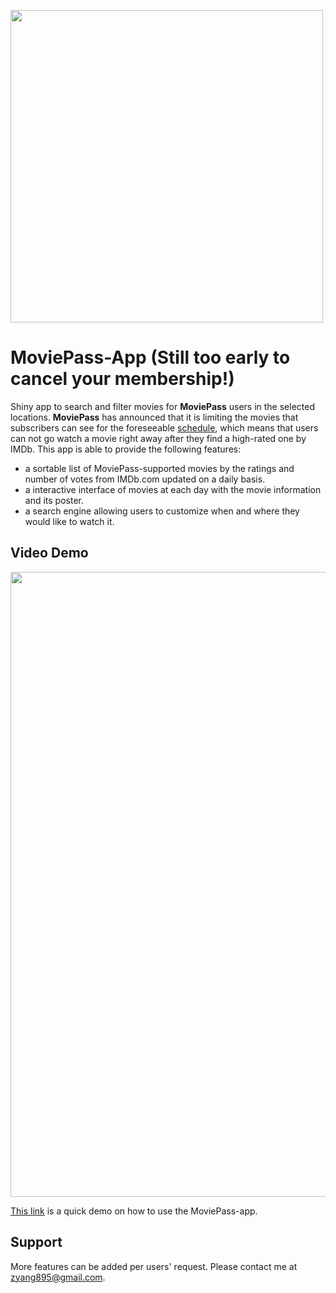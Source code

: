

<p align="left">
  <img src="https://static1.businessinsider.com/image/5b623489e199f327008b4943-1800/moviepass-13.jpg" width="500" >
</p>

# MoviePass-App (Still too early to cancel your membership!)


Shiny app to search and filter movies for **MoviePass** users in the selected locations. **MoviePass** has announced that it is limiting the movies that subscribers can see for the foreseeable [schedule](https://www.moviepass.com/movies/), which means that users can not go watch a movie right away after they find a high-rated one by IMDb. This app is able to provide the following features:

* a sortable list of MoviePass-supported movies by the ratings and number of votes from IMDb.com updated on a daily basis. 
* a interactive interface of movies at each day with the movie information and its poster. 
* a search engine allowing users to customize when and where they would like to watch it. 

## Video Demo
<p align="left">
  <img src="https://github.com/zhiiyang/MoviePass/blob/master/www/DemoPicture.png" width="1000" >
</p>

[This link](https://github.com/zhiiyang/MoviePass/blob/master/www/MoviePassShinyDemo.mp4) is a quick demo on how to use the MoviePass-app. 

## Support

More features can be added per users' request. Please contact me at zyang895@gmail.com.

